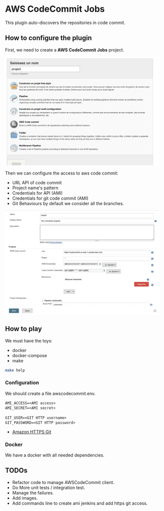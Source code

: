 # AWS CodeCommit Jobs

This plugin auto-discovers the repositories in code commit.

## How to configure the plugin

First, we need to create a **AWS CodeCommit Jobs** project.

![configuration](.misc/create.png)


Then we can configure the access to aws code commit:
* URL API of code commit
* Project name's pattern
* Credentials for API (AMI)
* Credentials for git code commit (AMI)
* Git Behaviours by default we consider all the branches.

![configuration](.misc/configure.png)


## How to play

We must have the toys:

* docker
* docker-compose
* make

```bash
make help
```

### Configuration

We should create a file awscodecommit.env.

```properties
AMI_ACCESS=<AMI access>
AMI_SECRET=<AMI secret>

GIT_USER=<GIT HTTP username>
GIT_PASSWORD=<GIT HTTP password>
```

* [Amazon HTTPS Git](http://docs.aws.amazon.com/codecommit/latest/userguide/how-to-share-repository.html?icmpid=docs_acc_console_intro#how-to-share-repository-cli)

### Docker

We have a docker with all needed dependencies.

## TODOs

* Refactor code to manage AWSCodeCommit client.
* Do More unit tests / integration test.
* Manage the failures.
* Add images.
* Add commands line to create ami jenkins and add https git access.

